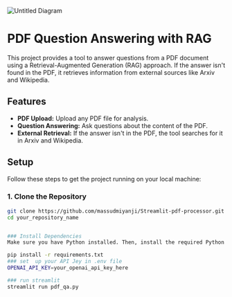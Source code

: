 



![Untitled Diagram](https://github.com/user-attachments/assets/4dd77063-451d-48cd-abdc-b4ce481169b0)



# PDF Question Answering with RAG

This project provides a tool to answer questions from a PDF document using a Retrieval-Augmented Generation (RAG) approach. If the answer isn't found in the PDF, it retrieves information from external sources like Arxiv and Wikipedia.

## Features

- **PDF Upload:** Upload any PDF file for analysis.
- **Question Answering:** Ask questions about the content of the PDF.
- **External Retrieval:** If the answer isn't in the PDF, the tool searches for it in Arxiv and Wikipedia.

## Setup

Follow these steps to get the project running on your local machine:

### 1. Clone the Repository

```bash
git clone https://github.com/massudmiyanji/Streamlit-pdf-processor.git
cd your_repository_name


### Install Dependencies
Make sure you have Python installed. Then, install the required Python packages:

pip install -r requirements.txt
### set  up your API Jey in .env file
OPENAI_API_KEY=your_openai_api_key_here

### run streamlit 
streamlit run pdf_qa.py

